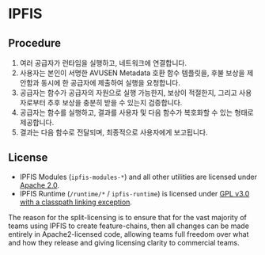 # IPFIS

## Procedure

1. 여러 공급자가 런타임을 실행하고, 네트워크에 연결합니다.
1. 사용자는 본인이 서명한 AVUSEN Metadata 호환 함수 템플릿을, 후불 보상을 제안함과 동시에 한 공급자에 제출하여 실행을 요청합니다.
1. 공급자는 함수가 공급자의 자원으로 실행 가능한지, 보상이 적절한지, 그리고 사용자로부터 추후 보상을 충분히 받을 수 있는지 검증합니다.
1. 공급자는 함수를 실행하고, 결과를 사용자 및 다음 함수가 복호화할 수 있는 형태로 제공합니다.
1. 결과는 다음 함수로 전달되며, 최종적으로 사용자에게 보고됩니다.

## License

* IPFIS Modules (`ipfis-modules-*`) and all other utilities are licensed under [Apache 2.0](LICENSE-APACHE2).
* IPFIS Runtime (`/runtime/*` / `ipfis-runtime`) is licensed under [GPL v3.0 with a classpath linking exception](LICENSE-GPL3).

The reason for the split-licensing is to ensure that for the vast majority of teams using IPFIS to create feature-chains, then all changes can be made entirely in Apache2-licensed code, allowing teams full freedom over what and how they release and giving licensing clarity to commercial teams.
